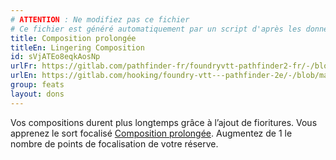 ```yaml
---
# ATTENTION : Ne modifiez pas ce fichier
# Ce fichier est généré automatiquement par un script d'après les données du module Foundry VTT officiel et de sa traduction
title: Composition prolongée
titleEn: Lingering Composition
id: sVjATEo8eqkAosNp
urlFr: https://gitlab.com/pathfinder-fr/foundryvtt-pathfinder2-fr/-/blob/master/data/feats/sVjATEo8eqkAosNp.htm
urlEn: https://gitlab.com/hooking/foundry-vtt---pathfinder-2e/-/blob/master/packs/data/feats.db/lingering-composition.json
group: feats
layout: dons
---
```

Vos compositions durent plus longtemps grâce à l’ajout de fioritures. Vous apprenez le sort focalisé [Composition prolongée](../spells/composition-prolongée.md). Augmentez de 1 le nombre de points de focalisation de votre réserve.


